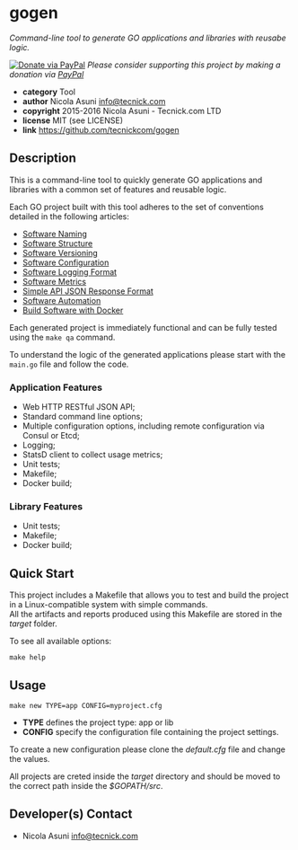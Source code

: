 # gogen

*Command-line tool to generate GO applications and libraries with reusabe logic.*

[![Donate via PayPal](https://img.shields.io/badge/donate-paypal-87ceeb.svg)](https://www.paypal.com/cgi-bin/webscr?cmd=_donations&currency_code=GBP&business=paypal@tecnick.com&item_name=donation%20for%20gogen%20project)
*Please consider supporting this project by making a donation via [PayPal](https://www.paypal.com/cgi-bin/webscr?cmd=_donations&currency_code=GBP&business=paypal@tecnick.com&item_name=donation%20for%20gogen%20project)*

* **category**    Tool
* **author**      Nicola Asuni <info@tecnick.com>
* **copyright**   2015-2016 Nicola Asuni - Tecnick.com LTD
* **license**     MIT (see LICENSE)
* **link**        https://github.com/tecnickcom/gogen


## Description

This is a command-line tool to quickly generate GO applications and libraries with a common set of features and reusable logic.

Each GO project built with this tool adheres to the set of conventions detailed in the following articles:

* [Software Naming](https://technick.net/guides/software/software_naming)
* [Software Structure](https://technick.net/guides/software/software_structure)
* [Software Versioning](https://technick.net/guides/software/software_versioning)
* [Software Configuration](https://technick.net/guides/software/software_configuration)
* [Software Logging Format](https://technick.net/guides/software/software_logging_format)
* [Software Metrics](https://technick.net/guides/software/software_metrics)
* [Simple API JSON Response Format](https://technick.net/guides/software/software_json_api_format)
* [Software Automation](https://technick.net/guides/software/software_automation)
* [Build Software with Docker](https://technick.net/guides/software/software_docker_build)

Each generated project is immediately functional and can be fully tested using the ```make qa``` command.

To understand the logic of the generated applications please start with the ```main.go``` file and follow the code.


### Application Features

* Web HTTP RESTful JSON API;
* Standard command line options;
* Multiple configuration options, including remote configuration via Consul or Etcd;
* Logging;
* StatsD client to collect usage metrics;
* Unit tests;
* Makefile;
* Docker build;

### Library Features

* Unit tests;
* Makefile;
* Docker build;


## Quick Start

This project includes a Makefile that allows you to test and build the project in a Linux-compatible system with simple commands.  
All the artifacts and reports produced using this Makefile are stored in the *target* folder.  

To see all available options:
```
make help
```


## Usage

```
make new TYPE=app CONFIG=myproject.cfg
```

* **TYPE** defines the project type: app or lib
* **CONFIG** specify the configuration file containing the project settings.

To create a new configuration please clone the *default.cfg* file and change the values.

All projects are creted inside the *target* directory and should be moved to the correct path inside the *$GOPATH/src*.


## Developer(s) Contact

* Nicola Asuni <info@tecnick.com>
